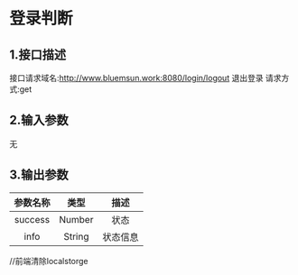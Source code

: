 # 登录判断

## 1.接口描述

接口请求域名:http://www.bluemsun.work:8080/login/logout
退出登录
请求方式:get

## 2.输入参数

无

## 3.输出参数

| 参数名称 |  类型  |        描述        |
| :------: | :----: | :----------------: |
|  success | Number  |   状态   |
| info | String | 状态信息 |

//前端清除localstorge